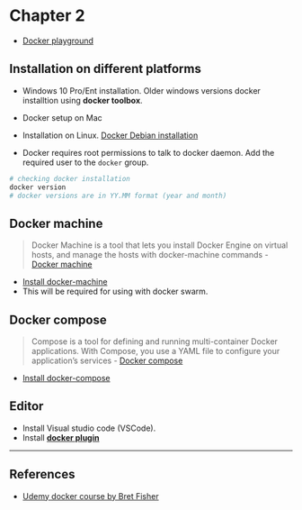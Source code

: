 # Chapter 2

* [Docker playground](play-with-docker.com)

## Installation on different platforms

* Windows 10 Pro/Ent installation. Older windows versions docker installtion using **docker toolbox**.

* Docker setup on Mac

* Installation on Linux. [Docker Debian installation](https://docs.docker.com/v17.09/engine/installation/linux/docker-ce/debian/#set-up-the-repository)

* Docker requires root permissions to talk to docker daemon. Add the required user to the `docker` group.

```bash
# checking docker installation
docker version
# docker versions are in YY.MM format (year and month)
```

## Docker machine

> Docker Machine is a tool that lets you install Docker Engine on virtual hosts, and manage the hosts with docker-machine commands - [Docker machine](https://docs.docker.com/machine/overview/)

* [Install docker-machine](https://docs.docker.com/machine/install-machine/)
* This will be required for using with docker swarm.

## Docker compose

> Compose is a tool for defining and running multi-container Docker applications. With Compose, you use a YAML file to configure your application’s services - [Docker compose](https://docs.docker.com/compose/)

* [Install docker-compose](https://docs.docker.com/compose/install/)

## Editor

* Install Visual studio code (VSCode).
* Install [**docker plugin**](https://marketplace.visualstudio.com/items?itemName=ms-azuretools.vscode-docker)

---

## References

* [Udemy docker course by Bret Fisher](https://www.udemy.com/share/101WekCUMfd1lVR34=/)
